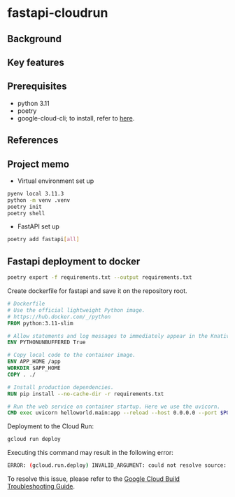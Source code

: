 # fastapi-cloudrun

## Background

## Key features


## Prerequisites
- python 3.11
- poetry
- google-cloud-cli; to install, refer to [here](https://cloud.google.com/sdk/docs/install?hl=ja#deb).

## References


## Project memo

- Virtual environment set up
```bash
pyenv local 3.11.3
python -m venv .venv
poetry init
poetry shell
```

- FastAPI set up
```bash
poetry add fastapi[all]
```

## Fastapi deployment to docker

```bash
poetry export -f requirements.txt --output requirements.txt
```

Create dockerfile for fastapi and save it on the repository root.
```dockerfile
# Dockerfile
# Use the official lightweight Python image.
# https://hub.docker.com/_/python
FROM python:3.11-slim

# Allow statements and log messages to immediately appear in the Knative logs
ENV PYTHONUNBUFFERED True

# Copy local code to the container image.
ENV APP_HOME /app
WORKDIR $APP_HOME
COPY . ./

# Install production dependencies.
RUN pip install --no-cache-dir -r requirements.txt

# Run the web service on container startup. Here we use the uvicorn.
CMD exec uvicorn helloworld.main:app --reload --host 0.0.0.0 --port $PORT
```

Deployment to the Cloud Run:
```bash
gcloud run deploy
```
Executing this command may result in the following error:
```bash
ERROR: (gcloud.run.deploy) INVALID_ARGUMENT: could not resolve source: googleapi: Error 403: *****@cloudbuild.gserviceaccount.com does not have storage.objects.get access to the Google Cloud Storage object. Permission 'storage.objects.get' denied on resource (or it may not exist)., forbidden
```
To resolve this issue, please refer to the [Google Cloud Build Troubleshooting Guide](https://cloud.google.com/build/docs/troubleshooting?hl=ja).




